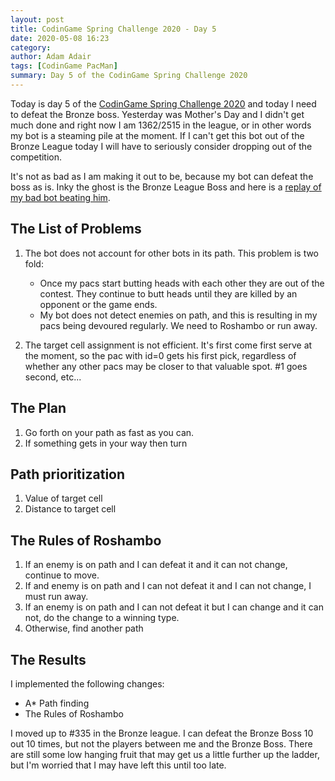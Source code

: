 ```yaml
---
layout: post
title: CodinGame Spring Challenge 2020 - Day 5
date: 2020-05-08 16:23
category: 
author: Adam Adair
tags: [CodinGame PacMan]
summary: Day 5 of the CodinGame Spring Challenge 2020
---
```


Today is day 5 of the [CodinGame Spring Challenge 2020](https://www.codingame.com/contests/spring-challenge-2020) and today I need to defeat the Bronze boss. Yesterday was Mother's Day and I didn't get much done and right now I am 1362/2515 in the league, or in other words my bot is a steaming pile at the moment. If I can't
get this bot out of the Bronze League today I will have to seriously consider dropping out of the competition. 

It's not as bad as I am making it out to be, because my bot can defeat the boss as is. Inky the ghost is the Bronze League Boss and here is a [replay of my bad bot beating him](https://www.codingame.com/replay/461541997).

## The List of Problems
1. The bot does not account for other bots in its path. This problem is two fold:
   + Once my pacs start butting heads with each other they are out of the contest. They continue to butt heads until they are killed by an opponent or the game ends.
   + My bot does not detect enemies on path, and this is resulting in my pacs being devoured regularly. We need to Roshambo or run away.

2. The target cell assignment is not efficient. It's first come first serve at the moment, so the pac with id=0 gets his first pick, regardless of whether any other pacs may be closer to that valuable spot. #1 goes second, etc...  

## The Plan
1. Go forth on your path as fast as you can.
2. If something gets in your way then turn

## Path prioritization
1. Value of target cell
2. Distance to target cell

## The Rules of Roshambo

1. If an enemy is on path and I can defeat it and it can not change, continue to move.
2. If and enemy is on path and I can not defeat it and I can not change, I must run away.
3. If an enemy is on path and I can not defeat it but I can change and it can not, do the change to a winning type.
4. Otherwise, find another path

## The Results
I implemented the following changes:
- A* Path finding
- The Rules of Roshambo

I moved up to #335 in the Bronze league. I can defeat the Bronze Boss 10 out 10 times, but not the players between me and the Bronze Boss. There are still some low hanging fruit that may get us a little further up the ladder, but I'm worried that I may have left this until too late.

